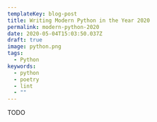 ```yaml
---
templateKey: blog-post
title: Writing Modern Python in the Year 2020
permalink: modern-python-2020
date: 2020-05-04T15:03:50.037Z
draft: true
image: python.png
tags:
  - Python
keywords:
  - python
  - poetry
  - lint
  - ""
---
```

TODO